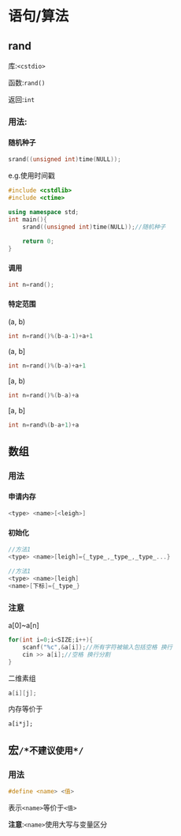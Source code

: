 # 语句/算法

## rand

库:`<cstdio>`

函数:`rand()`

返回:`int`



### 用法:

#### 随机种子

```c++
srand((unsigned int)time(NULL));
```

e.g.使用时间戳

```c++
#include <cstdlib>
#include <ctime>

using namespace std;
int main(){
	srand((unsigned int)time(NULL));//随机种子
    
	return 0;
}
```

#### 调用

```c++
int n=rand();
```

#### 特定范围

(a, b)

```c++
int n=rand()%(b-a-1)+a+1
```

(a, b]

```c++
int n=rand()%(b-a)+a+1
```

[a, b)

```c++
int n=rand()%(b-a)+a
```

[a, b]

```c++
int n=rand%(b-a+1)+a
```

## 数组

### 用法

#### 申请内存

```c++
<type> <name>[<leigh>]
```

#### 初始化

```c++
//方法1
<type> <name>[leigh]={_type_,_type_,_type_...}

//方法1
<type> <name>[leigh]
<name>[下标]={_type_}
```

### 注意

a[0]~a[n]

```c++
for(int i=0;i<SIZE;i++){
	scanf("%c",&a[i]);//所有字符被输入包括空格 换行
	cin >> a[i];//空格 换行分割
}
```

二维素组

```c++
a[i][j];
```

内存等价于

```
a[i*j];
```



## 宏`/*不建议使用*/`

### 用法

```c++
#define <name> <值>
```

表示`<name>`等价于`<值>`

**注意**:`<name>`使用大写与变量区分

